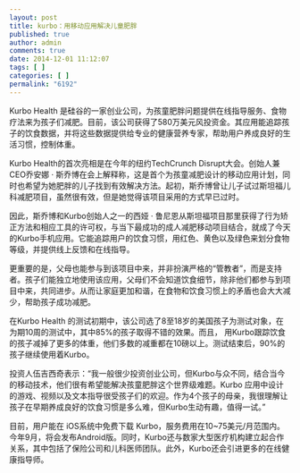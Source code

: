 ```yaml
---
layout: post
title: kurbo：用移动应用解决儿童肥胖
published: true
author: admin
comments: true
date: 2014-12-01 11:12:07
tags: [ ]
categories: [ ]
permalink: "6192"
---
```



Kurbo Health 是硅谷的一家创业公司，为孩童肥胖问题提供在线指导服务、食物疗法来为孩子们减肥。目前，该公司获得了580万美元风投资金。其应用能追踪孩子的饮食数据，并将这些数据提供给专业的健康营养专家，帮助用户养成良好的生活习惯，控制体重。

Kurbo Health的首次亮相是在今年的纽约TechCrunch Disrupt大会。创始人兼CEO乔安娜 · 斯乔博在会上解释称，这是首个为孩童减肥设计的移动应用计划，同时也希望为她肥胖的儿子找到有效解决方法。起初，斯乔博曾让儿子试过斯坦福儿科减肥项目，虽然很有效，但是她觉得该项目采用的方式早已过时。

因此，斯乔博和Kurbo创始人之一的西娅 · 鲁尼恩从斯坦福项目那里获得了行为矫正方法和相应工具的许可权，与当下最成功的成人减肥移动项目结合，就成了今天的Kurbo手机应用。它能追踪用户的饮食习惯，用红色、黄色以及绿色来划分食物等级，并提供线上反馈和在线指导。

更重要的是，父母也能参与到该项目中来，并非扮演严格的“管教者”，而是支持者。孩子们能独立地使用该应用，父母们不会知道饮食细节，除非他们都参与到项目中来，共同进步。从而让家庭更加和谐，在食物和饮食习惯上的矛盾也会大大减少，帮助孩子成功减肥。

在Kurbo Health 的测试初期中，该公司选了8至18岁的美国孩子为测试对象，在为期10周的测试中，其中85%的孩子取得不错的效果。而且， 用Kurbo跟踪饮食的孩子减掉了更多的体重，他们多数的减重都在10磅以上。测试结束后，90%的孩子继续使用着Kurbo。

投资人伍吉西奇表示：“我一般很少投资创业公司，但Kurbo与众不同，结合当今的移动技术，他们很有希望能解决孩童肥胖这个世界级难题。Kurbo 应用中设计的游戏、视频以及文本指导很受孩子们的欢迎。作为4个孩子的母亲，我很理解让孩子在早期养成良好的饮食习惯是多么难，但Kurbo生动有趣，值得一试。”

目前，用户能在 iOS系统中免费下载 Kurbo，服务费用在10~75美元/月范围内。今年9月，将会发布Android版。同时，Kurbo还与数家大型医疗机构建立起合作关系，其中包括了保险公司和儿科医师团队。此外，Kurbo还会引进更多的在线健康指导师。